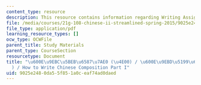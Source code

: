 ```yaml
---
content_type: resource
description: This resource contains information regarding Writing Assignments.
file: /media/courses/21g-108-chinese-ii-streamlined-spring-2015/9025e2480da55f851a0ceaf74ad0daed_MIT21G_108S15_ChineseCom.pdf
file_type: application/pdf
learning_resource_types: []
ocw_type: OCWFile
parent_title: Study Materials
parent_type: CourseSection
resourcetype: Document
title: "\u600E\u9EBC\u5BEB\u6587\u7AE0 (\u4E00) / \u600E\u9EBD\u5199\u6587\u7AE0(\u4E00\
  ) / How to Write Chinese Composition Part I"
uid: 9025e248-0da5-5f85-1a0c-eaf74ad0daed
---
```

